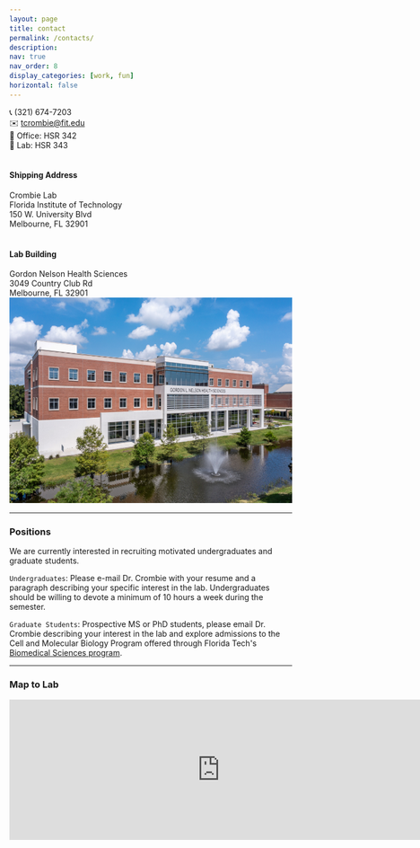 ```yaml
---
layout: page
title: contact
permalink: /contacts/
description:
nav: true
nav_order: 8
display_categories: [work, fun]
horizontal: false
---
```


<div class="row">
    <div class="col-sm">
    </div>
    <div class="col-sm-4">
        📞 (321) 674-7203 <br>
        ✉️ <a href="mailto:tcrombie@fit.edu">tcrombie@fit.edu</a><br>
        🏢 Office: HSR 342<br>
        🧪 Lab: HSR 343<br>
        <br>
        <h4>Shipping Address</h4>
        Crombie Lab <br>
        Florida Institute of Technology<br>
        150 W. University Blvd <br>
        Melbourne, FL 32901 <br>
        <br>
        <h4>Lab Building</h4>
        Gordon Nelson Health Sciences<br>
        3049 Country Club Rd <br>
        Melbourne, FL 32901<br>
    </div>
    <div class="col-sm-7">
        <img class="img-fluid z-depth-1 rounded" src="../assets/img/HSR_building exterior.png" width="550" height="366" alt="building">
    </div>
    <div class="col-sm">
    </div>
</div>

---

### Positions

We are currently interested in recruiting motivated undergraduates and graduate students.

`Undergraduates`: Please e-mail Dr. Crombie with your resume and a paragraph describing your specific interest in the lab. Undergraduates should be willing to devote a minimum of 10 hours a week during the semester.

`Graduate Students`: Prospective MS or PhD students, please email Dr. Crombie describing your interest in the lab and explore admissions to the Cell and Molecular Biology Program offered through Florida Tech's [Biomedical Sciences program](https://www.fit.edu/biomedical-engineering-and-science/biomedical-science/). 

---

### Map to Lab

<iframe src="https://www.google.com/maps/embed?pb=!1m18!1m12!1m3!1d3520.7610123305344!2d-80.62723382495726!3d28.06232087598091!2m3!1f0!2f0!3f0!3m2!1i1024!2i768!4f13.1!3m3!1m2!1s0x88de13bcc54f9d67%3A0xc0284267a163964!2sGordon%20L.%20Nelson%20Health%20Sciences!5e0!3m2!1sen!2sus!4v1706711956001!5m2!1sen!2sus" width="750" height="250" style="border:0;" allowfullscreen="" loading="lazy" referrerpolicy="no-referrer-when-downgrade"></iframe>
